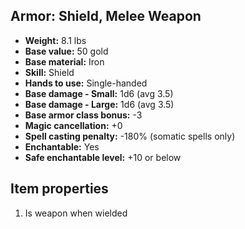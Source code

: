 ## Armor: Shield, Melee Weapon

- **Weight:** 8.1 lbs
- **Base value:** 50 gold
- **Base material:** Iron
- **Skill:** Shield
- **Hands to use:** Single-handed
- **Base damage - Small:** 1d6 (avg 3.5)
- **Base damage - Large:** 1d6 (avg 3.5)
- **Base armor class bonus:** -3
- **Magic cancellation:** +0
- **Spell casting penalty:** -180% (somatic spells only)
- **Enchantable:** Yes
- **Safe enchantable level:** +10 or below

## Item properties

1. Is weapon when wielded
